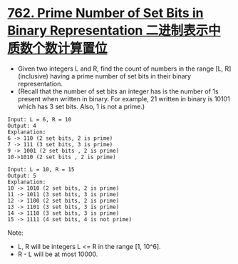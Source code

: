 # [762. Prime Number of Set Bits in Binary Representation 二进制表示中质数个数计算置位](https://leetcode.com/problems/prime-number-of-set-bits-in-binary-representation/)
* Given two integers L and R, find the count of numbers in the range [L, R] (inclusive) having a prime number of set bits in their binary representation.
* (Recall that the number of set bits an integer has is the number of 1s present when written in binary. For example, 21 written in binary is 10101 which has 3 set bits. Also, 1 is not a prime.)
```text
Input: L = 6, R = 10
Output: 4
Explanation:
6 -> 110 (2 set bits, 2 is prime)
7 -> 111 (3 set bits, 3 is prime)
9 -> 1001 (2 set bits , 2 is prime)
10->1010 (2 set bits , 2 is prime)

Input: L = 10, R = 15
Output: 5
Explanation:
10 -> 1010 (2 set bits, 2 is prime)
11 -> 1011 (3 set bits, 3 is prime)
12 -> 1100 (2 set bits, 2 is prime)
13 -> 1101 (3 set bits, 3 is prime)
14 -> 1110 (3 set bits, 3 is prime)
15 -> 1111 (4 set bits, 4 is not prime)
```
Note:
* L, R will be integers L <= R in the range [1, 10^6].
* R - L will be at most 10000.